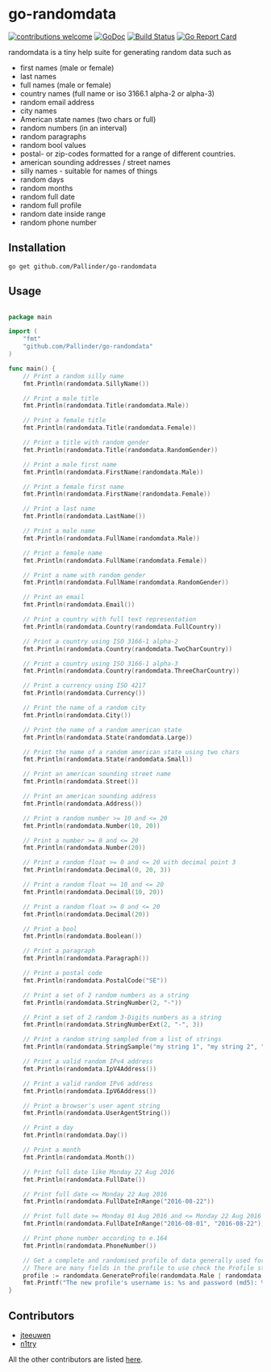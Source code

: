 # go-randomdata

[![contributions welcome](https://img.shields.io/badge/contributions-welcome-brightgreen.svg?style=flat)](https://github.com/Pallinder/go-randomdata/issues)
[![GoDoc](https://godoc.org/github.com/Pallinder/go-randomdata?status.svg)](https://godoc.org/github.com/Pallinder/go-randomdata)
[![Build Status](https://travis-ci.org/Pallinder/go-randomdata.png)](https://travis-ci.org/Pallinder/go-randomdata)
[![Go Report Card](https://goreportcard.com/badge/github.com/Pallinder/go-randomdata)](https://goreportcard.com/report/github.com/Pallinder/go-randomdata)

randomdata is a tiny help suite for generating random data such as

* first names (male or female)
* last names
* full names (male or female)
* country names (full name or iso 3166.1 alpha-2 or alpha-3)
* random email address
* city names
* American state names (two chars or full)
* random numbers (in an interval)
* random paragraphs
* random bool values
* postal- or zip-codes formatted for a range of different countries.
* american sounding addresses / street names
* silly names - suitable for names of things
* random days
* random months
* random full date
* random full profile
* random date inside range
* random phone number

## Installation

```go get github.com/Pallinder/go-randomdata```

## Usage

```go

package main

import (
    "fmt"
    "github.com/Pallinder/go-randomdata"
)

func main() {
    // Print a random silly name
    fmt.Println(randomdata.SillyName())

    // Print a male title
    fmt.Println(randomdata.Title(randomdata.Male))

    // Print a female title
    fmt.Println(randomdata.Title(randomdata.Female))

    // Print a title with random gender
    fmt.Println(randomdata.Title(randomdata.RandomGender))

    // Print a male first name
    fmt.Println(randomdata.FirstName(randomdata.Male))

    // Print a female first name
    fmt.Println(randomdata.FirstName(randomdata.Female))

    // Print a last name
    fmt.Println(randomdata.LastName())

    // Print a male name
    fmt.Println(randomdata.FullName(randomdata.Male))

    // Print a female name
    fmt.Println(randomdata.FullName(randomdata.Female))

    // Print a name with random gender
    fmt.Println(randomdata.FullName(randomdata.RandomGender))

    // Print an email
    fmt.Println(randomdata.Email())

    // Print a country with full text representation
    fmt.Println(randomdata.Country(randomdata.FullCountry))

    // Print a country using ISO 3166-1 alpha-2
    fmt.Println(randomdata.Country(randomdata.TwoCharCountry))

    // Print a country using ISO 3166-1 alpha-3
    fmt.Println(randomdata.Country(randomdata.ThreeCharCountry))

    // Print a currency using ISO 4217
    fmt.Println(randomdata.Currency())

    // Print the name of a random city
    fmt.Println(randomdata.City())

    // Print the name of a random american state
    fmt.Println(randomdata.State(randomdata.Large))

    // Print the name of a random american state using two chars
    fmt.Println(randomdata.State(randomdata.Small))

    // Print an american sounding street name
    fmt.Println(randomdata.Street())

    // Print an american sounding address
    fmt.Println(randomdata.Address())

    // Print a random number >= 10 and <= 20
    fmt.Println(randomdata.Number(10, 20))

    // Print a number >= 0 and <= 20
    fmt.Println(randomdata.Number(20))

    // Print a random float >= 0 and <= 20 with decimal point 3
    fmt.Println(randomdata.Decimal(0, 20, 3))

    // Print a random float >= 10 and <= 20
    fmt.Println(randomdata.Decimal(10, 20))

    // Print a random float >= 0 and <= 20
    fmt.Println(randomdata.Decimal(20))

    // Print a bool
    fmt.Println(randomdata.Boolean())

    // Print a paragraph
    fmt.Println(randomdata.Paragraph())

    // Print a postal code
    fmt.Println(randomdata.PostalCode("SE"))

    // Print a set of 2 random numbers as a string
    fmt.Println(randomdata.StringNumber(2, "-"))

    // Print a set of 2 random 3-Digits numbers as a string
    fmt.Println(randomdata.StringNumberExt(2, "-", 3))

    // Print a random string sampled from a list of strings
    fmt.Println(randomdata.StringSample("my string 1", "my string 2", "my string 3"))

    // Print a valid random IPv4 address
    fmt.Println(randomdata.IpV4Address())

    // Print a valid random IPv6 address
    fmt.Println(randomdata.IpV6Address())

    // Print a browser's user agent string
    fmt.Println(randomdata.UserAgentString())

    // Print a day
    fmt.Println(randomdata.Day())

    // Print a month
    fmt.Println(randomdata.Month())

    // Print full date like Monday 22 Aug 2016
    fmt.Println(randomdata.FullDate())

    // Print full date <= Monday 22 Aug 2016
    fmt.Println(randomdata.FullDateInRange("2016-08-22"))

    // Print full date >= Monday 01 Aug 2016 and <= Monday 22 Aug 2016
    fmt.Println(randomdata.FullDateInRange("2016-08-01", "2016-08-22"))

    // Print phone number according to e.164
    fmt.Println(randomdata.PhoneNumber())

    // Get a complete and randomised profile of data generally used for users
    // There are many fields in the profile to use check the Profile struct definition in fullprofile.go
    profile := randomdata.GenerateProfile(randomdata.Male | randomdata.Female | randomdata.RandomGender)
    fmt.Printf("The new profile's username is: %s and password (md5): %s\n", profile.Login.Username, profile.Login.Md5)
}

```

## Contributors

* [jteeuwen](https://github.com/jteeuwen)
* [n1try](https://github.com/n1try)

All the other contributors are listed [here](https://github.com/Pallinder/go-randomdata/graphs/contributors).